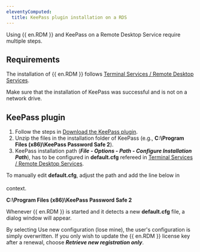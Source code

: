 ```yaml
---
eleventyComputed:
  title: KeePass plugin installation on a RDS
---
```

Using {{ en.RDM }} and KeePass on a Remote Desktop Service require multiple steps. 

## Requirements

The installation of {{ en.RDM }} follows [Terminal Services / Remote Desktop Services](/rdm/windows/installation/client/terminal-services/).  

Make sure that the installation of KeePass was successful and is not on a network drive.

## KeePass plugin

1. Follow the steps in [Download the KeePass plugin](/kb/remote-desktop-manager/how-to-articles/download-keepass-plugin/).
1. Unzip the files in the installation folder of KeePass (e.g., **C:\Program Files (x86)\KeePass Password Safe 2**).
1. KeePass installation path (***File - Options - Path - Configure Installation Path***), has to be configured in **default.cfg** refereed in [Terminal Services / Remote Desktop Services](/rdm/windows/installation/client/terminal-services/).  

To manually edit **default.cfg**, adjust the path and add the line below in <Option> </Option> context.  

**<KeePassInstallationPath>C:\Program Files (x86)\KeePass Password Safe 2</KeePassInstallationPath>**  

Whenever {{ en.RDM }} is started and it detects a new **default.cfg** file, a dialog window will appear.  

By selecting Use new configuration (lose mine), the user's configuration is simply overwritten. If you only wish to update the {{ en.RDM }} license key after a renewal, choose ***Retrieve new registration only***.
